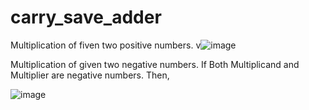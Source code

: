 # carry_save_adder
Multiplication of fiven two positive numbers.
v![image](https://github.com/SreenivasanJJ/carry_save_adder/assets/56498597/f4ec55e1-4b12-4d3b-b682-bcf747d9e00a)
                                                                  
Multiplication of given two negative numbers.
If Both Multiplicand and Multiplier are negative numbers. Then,

![image](https://github.com/SreenivasanJJ/carry_save_adder/assets/56498597/b8899afc-5cb2-4eca-a093-2337a4f6d7ec)
                     
